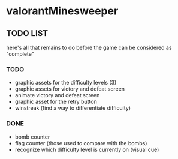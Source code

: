 # valorantMinesweeper

## TODO LIST
here's all that remains to do before the game can be considered as "complete"

### TODO
- graphic assets for the difficulty levels (3)
- graphic assets for victory and defeat screen
- animate victory and defeat screen
- graphic asset for the retry button
- winstreak (find a way to differentiate difficulty)

### DONE
- bomb counter
- flag counter (those used to compare with the bombs)
- recognize which difficulty level is currently on (visual cue)
